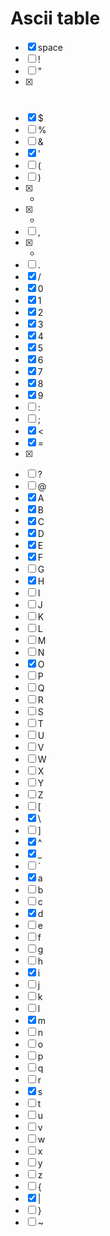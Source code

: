 # Ascii table
- [x] space
- [ ] !
- [ ] "
- [x] #
- [x] $
- [ ] %
- [ ] &
- [x] '
- [ ] (
- [ ] )
- [x] *
- [x] +
- [ ] ,
- [x] -
- [ ] .
- [x] /
- [x] 0
- [x] 1
- [x] 2
- [x] 3
- [x] 4
- [x] 5
- [x] 6
- [x] 7
- [x] 8
- [x] 9
- [ ] :
- [ ] ;
- [x] <
- [x] =
- [x] >
- [ ] ?
- [ ] @
- [x] A
- [x] B
- [x] C
- [x] D
- [x] E
- [x] F
- [ ] G
- [x] H
- [ ] I
- [ ] J
- [ ] K
- [ ] L
- [ ] M
- [ ] N
- [x] O
- [ ] P
- [ ] Q
- [ ] R
- [ ] S
- [ ] T
- [ ] U
- [ ] V
- [ ] W
- [ ] X
- [ ] Y
- [ ] Z
- [ ] [
- [x] \
- [ ] ]
- [x] ^
- [x] _
- [ ] `
- [x] a
- [ ] b
- [ ] c
- [x] d
- [ ] e
- [ ] f
- [ ] g
- [ ] h
- [x] i
- [ ] j
- [ ] k
- [ ] l
- [x] m
- [ ] n
- [ ] o
- [ ] p
- [ ] q
- [ ] r
- [x] s
- [ ] t
- [ ] u
- [ ] v
- [ ] w
- [ ] x
- [ ] y
- [ ] z
- [ ] {
- [x] |
- [ ] }
- [ ] ~
